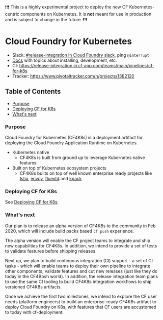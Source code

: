 
:exclamation::exclamation::exclamation: This is a highly experimental project to deploy the new CF Kubernetes-centric components on Kubernetes. It is **not** meant for use in production and is subject to change in the future. :exclamation::exclamation::exclamation:

# Cloud Foundry for Kubernetes

- Slack: [#release-integration in Cloud Foundry slack](https://cloudfoundry.slack.com/archives/C0FAEKGUQ), ping `@interrupt`
- [Docs](docs/README.md) with topics about installing, development, etc.
- CI: https://release-integration.ci.cf-app.com/teams/main/pipelines/cf-for-k8s
- Tracker: https://www.pivotaltracker.com/n/projects/1382120

## Table of Contents

* <a href='#purpose'>Purpose</a>
* <a href='#deploy'>Deploying CF for K8s</a>
* <a href='#future'>What's next</a>

### <a name='purpose'></a> Purpose

Cloud Foundry for Kubernetes (CF4K8s) is a deployment artifact for deploying the Cloud Foundry Application Runtime on Kubernetes. 

- Kubernetes native
  - CF4K8s is built from ground up to leverage Kubernetes native features 
- Built on top of Kubernetes ecosystem projects
  - CF4K8s builts on top of well known enterprise ready projects like [Istio](https://github.com/istio/istio), [envoy](https://github.com/envoyproxy/envoy), [fluentd](https://www.fluentd.org/) and [kpack](https://github.com/pivotal/kpack)

### <a name='deploy'>Deploying CF for K8s</a>

See [Deploying CF for K8s](docs/deploy.md).

### <a name='future'></a> What's next

Our plan is to release an alpha version of CF4K8s to the community in Feb 2020, which will include build packs based `cf push` experience.

The alpha version will enable the CF project teams to integrate and ship new capabilities for CF4K8s. In addition, we intend to provide a set of tests to validate features before shipping releases.
 
Next up, we plan to build continuous integration (CI) support - a set of CI tasks - which will enable teams to deploy their own pipeline to integrate other components, validate features and cut new releases (just like they do today in the CF4Bosh world). In addition, the release integration team plans to use the same CI tooling to build CF4K8s integration workflows to ship versioned CF4K8s artifacts.

Once we achieve the first two milestones, we intend to explore the CF user needs (platform engineers) to build an enterprise-ready CF4K8s artifact to deploy Cloud Foundry on K8s, with features that CF users are accustomed to today with cf-deployment.
